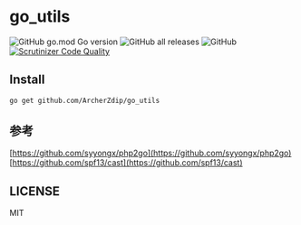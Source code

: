 # go_utils

![GitHub go.mod Go version](https://img.shields.io/github/go-mod/go-version/archerzdip/go_utils)
![GitHub all releases](https://img.shields.io/github/downloads/archerzdip/go_utils/total)
![GitHub](https://img.shields.io/github/license/archerzdip/go_utils)
[![Scrutinizer Code Quality](https://scrutinizer-ci.com/g/ArcherZdip/go_utils/badges/quality-score.png?b=main)](https://scrutinizer-ci.com/g/ArcherZdip/go_utils/?branch=main)

## Install
```bash
go get github.com/ArcherZdip/go_utils
```

## 参考
[https://github.com/syyongx/php2go](https://github.com/syyongx/php2go)  
[https://github.com/spf13/cast](https://github.com/spf13/cast)

## LICENSE
MIT